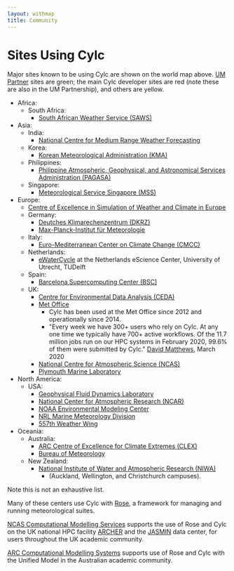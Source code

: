 ```yaml
---
layout: withmap
title: Community
---
```


# Sites Using Cylc

Major sites known to be using Cylc are shown on the world map above. [UM
Partner](https://www.metoffice.gov.uk/research/approach/collaboration/unified-model/partnership)
sites are green; the main Cylc developer sites are red (note these are also
in the UM Partnership), and others are yellow.

* Africa:
  * South Africa:
    * [South African Weather Service (SAWS)](http://www.weathersa.co.za/)
* Asia:
  * India:
    * [National Centre for Medium Range Weather
      Forecasting](http://www.ncmrwf.gov.in/)
  * Korea:
    * [Korean Meteorological Administration (KMA)](http://web.kma.go.kr/)
  * Philippines:
    * [Philippine Atmospheric, Geophysical, and Astronomical Services
       Administration (PAGASA)](http://bagong.pagasa.dost.gov.ph)
  * Singapore:
    * [Meteorological Service Singapore (MSS)](http://www.weather.gov.sg/home/)
* Europe:
  * [Centre of Excellence in Simulation of Weather and Climate in
     Europe](https://verc.enes.org/esiwace/services/sup_cylc)
  * Germany:
    * [Deutches Klimarechenzentrum (DKRZ)](https://www.dkrz.de/)
    * [Max-Planck-Institut f&uuml;r
      Meteorologie](http://www.mpimet.mpg.de/mpimet-startseite/)
  * Italy:
    * [Euro-Mediterranean Center on Climate Change (CMCC)](https://www.cmcc.it)
  * Netherlands:
    * [eWaterCycle](http://forecast.ewatercycle.org/) at the Netherlands
      eScience Center, University of Utrecht, TUDelft
  * Spain:
    * [Barcelona Supercomputing Center (BSC)](https://www.bsc.es)
  * UK:
    * [Centre for Environmental Data Analysis (CEDA)](http://www.ceda.ac.uk)
    * [Met Office](http://www.metoffice.gov.uk)
      * Cylc has been used at the Met Office since 2012 and operationally since
        2014.
      * "Every week we have 300+ users who rely on Cylc. At any one time we
        typically have 700+ active workflows. Of the 11.7 million jobs run on our
        HPC systems in February 2020, 99.6% of them were submitted by Cylc."
        [David Matthews](https://github.com/dpmatthews), March 2020
    * [National Centre for Atmospheric Science (NCAS)](https://www.ncas.ac.uk)
    * [Plymouth Marine Laboratory](https://www.pml.ac.uk/)
* North America:
  * USA:
    * [Geophysical Fluid Dynamics Laboratory](http://www.gfdl.noaa.gov/)
    * [National Center for Atmospheric Research (NCAR)](https://ncar.ucar.edu)
    * [NOAA Environmental Modeling Center](http://www.emc.ncep.noaa.gov/)
    * [NRL Marine Meteorology Division](http://www.nrlmry.navy.mil)
    * [557th Weather Wing](https://www.557weatherwing.af.mil)
* Oceania:
  * Australia:
    * [ARC Centre of Excellence for Climate Extremes
       (CLEX)](https://climateextremes.org.au/)
    * [Bureau of Meteorology](http://www.bom.gov.au/)
  * New Zealand:
    * [National Institute of Water and Atmospheric Research
       (NIWA)](http://www.niwa.co.nz)
       - (Auckland, Wellington, and Christchurch campuses).


Note this is not an exhaustive list.

Many of these centers use Cylc with [Rose](https://github.com/metomi/rose), a
framework for managing and running meteorological suites.

[NCAS Computational Modelling Services](https://www.ncas.ac.uk/en/cms) supports
the use of Rose and Cylc on the UK national HPC facility
[ARCHER](http://www.archer.ac.uk) and the [JASMIN](http://www.jasmin.ac.uk)
data center, for users throughout the UK academic community.

[ARC Computational Modelling Systems](http://climate-cms.unsw.wikispaces.net/)
supports use of Rose and Cylc with the Unified Model in the Australian academic
community.
